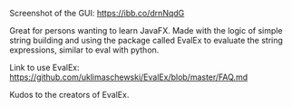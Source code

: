Screenshot of the GUI: https://ibb.co/drnNqdG

Great for persons wanting to learn JavaFX. Made with the logic of simple string building and using the package called EvalEx to evaluate the string expressions, similar to eval with python.

Link to use EvalEx: https://github.com/uklimaschewski/EvalEx/blob/master/FAQ.md 

Kudos to the creators of EvalEx.
